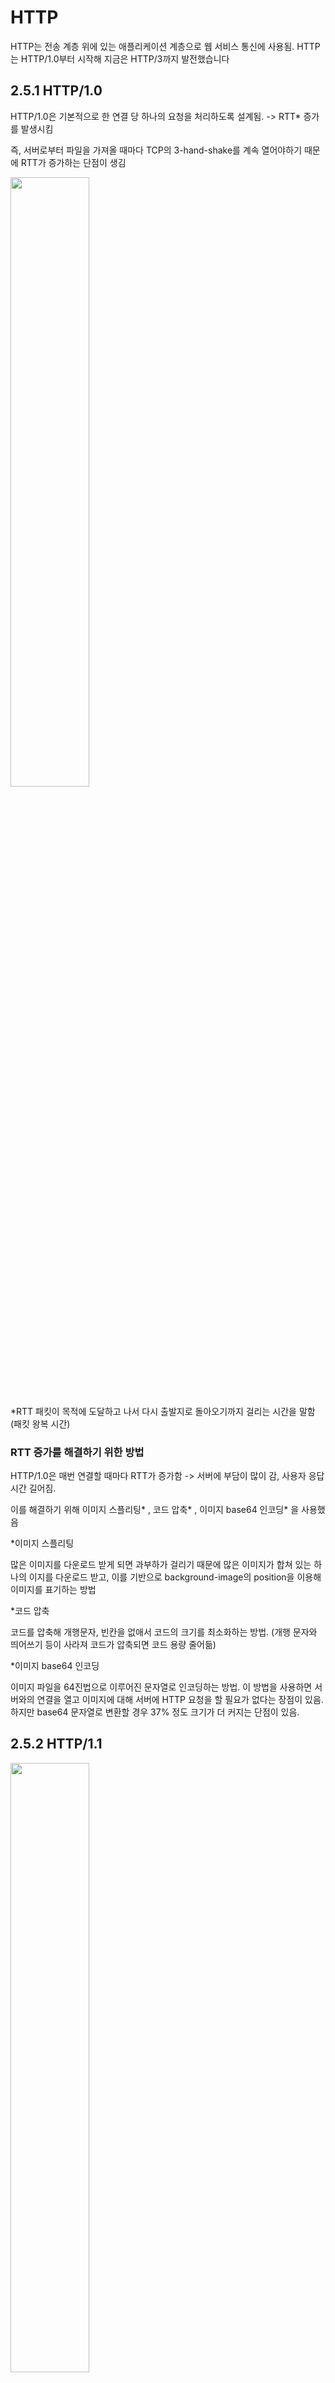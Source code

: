 # HTTP

HTTP는 전송 계층 위에 있는 애플리케이션 계층으로 웹 서비스 통신에 사용됨.
HTTP는 HTTP/1.0부터 시작해 지금은 HTTP/3까지 발전했습니다

## 2.5.1 HTTP/1.0

HTTP/1.0은 기본적으로 한 연결 당 하나의 요청을 처리하도록 설계됨. -> RTT\* 증가를 발생시킴

즉, 서버로부터 파일을 가져올 때마다 TCP의 3-hand-shake를 계속 열어야하기 때문에 RTT가 증가하는 단점이 생김

<img src="https://thebook.io/img/080326/114.jpg" width="50%" height="50%">

\*RTT
패킷이 목적에 도달하고 나서 다시 출발지로 돌아오기까지 걸리는 시간을 말함(패킷 왕복 시간)

### RTT 증가를 해결하기 위한 방법

HTTP/1.0은 매번 연결할 때마다 RTT가 증가함 -> 서버에 부담이 많이 감, 사용자 응답 시간 길어짐.

이를 해결하기 위해 이미지 스플리팅* , 코드 압축* , 이미지 base64 인코딩\* 을 사용했음

\*이미지 스플리팅

많은 이미지를 다운로드 받게 되면 과부하가 걸리기 때문에 많은 이미지가 합쳐 있는 하나의 이지를 다운로드 받고, 이를 기반으로 background-image의 position을 이용해 이미지를 표기하는 방법

\*코드 압축

코드를 압축해 개행문자, 빈칸을 없애서 코드의 크기를 최소화하는 방법.
(개행 문자와 띄어쓰기 등이 사라져 코드가 압축되면 코드 용량 줄어듦)

\*이미지 base64 인코딩

이미지 파일을 64진법으로 이루어진 문자열로 인코딩하는 방법.
이 방법을 사용하면 서버와의 연결을 열고 이미지에 대해 서버에 HTTP 요청을 할 필요가 없다는 장점이 있음. 하지만 base64 문자열로 변환할 경우 37% 정도 크기가 더 커지는 단점이 있음.

## 2.5.2 HTTP/1.1

<img src="https://user-images.githubusercontent.com/40616436/79342851-9d439600-7f68-11ea-9a1c-80782d6cbb6e.png" width="50%" height="50%">

HTTP/1.0에서 1.1로 발전함. 매번 TCP 연결을 하는 것이 아니라 한 번 TCP 초기화를 한 이후에 keep-alive라는 옵션으로 여러 개의 파일을 송수신할 수 있음
HTTP/1/0에서도 keep-alive가 있었지만 표준화가 되어있지 않았음. HTTP/1.1부터 표준화되어 기본 옵션으로 설정됨

TCP 3-way-handshake가 발생하면 그 다음부터 발생하지 않음. 하지만 문서 안에 포함된 다수의 리소스(이미지, 동영상, css, js 등)을 처리하려면 요청할 리소스 개수에 비례해서 대기 시간이 길어지는 단점이 있음

또한 HTTP/1.0 헤더에는 쿠키 등 많은 메타데이터가 들어 있고 압축이 되지 않아 무거웠음

### HOL Blocking(Head Of Line Blocking)

네트워크에서 같은 큐에 있는 패킷이 그 첫 번째 패킷에 의해 지연될 때 발생하는 성능 저하 현상을 말함.

예를 들면 이미지 파일, css 파일, js 파일을 순서대로 다운받을 때 이미지 파일이 느리게 받아지면 그 뒤에 받아올 파일들이 대기하게 되고 다운로드가 지연되는 상태가 됨

## 2.5.3 HTTP/2

HTTP/2는 SPDY 프로토콜에서 파생된 HTTP/1.x보다 지연 시간을 줄이고 응답 시간을 더 빠르게 할 수 있음.
멀티 플렉싱* , 헤더 압축* , 서버 푸시\* , 요청의 우선 순위 처리를 지원하는 프로토콜임

_멀티플렉싱
여러 개의 스트림_ 을 사용해 송수신한다는 뜻임.
이를 통해 패킷이 손실되어도 해당 스트림에만 영향을 미치고 나머지 스트림은 정상 동작할 수 있음

\*스트림
시간이 지남에 따라서 사용할 수 있게 되는 일련의 데이터 요소를 가리키는 데이터 흐름

<img src="https://velog.velcdn.com/images/rkdals3912/post/f3f03821-9f21-41ca-8602-b41cb59b027b/image.png" width="50%" height="50%">

애플리케이션에서 받아온 메시지를 독립된 프레임으로 조각내 서로 송수신한 이후 다시 조립해 데이터를 주고 받음

<img src="https://selectel.ru/blog/en/wp-content/uploads/sites/2/2017/04/PR-4164_eng.png" width="50%" height="50%">

위의 그림처럼 단일 연결을 사용해 병렬로 여러 요청을 받을 수 있고 응답을 줄 수 있음 -> HTTP/1.x에서 발생하는 HOL blocking을 해결할 수 있음

\*헤더 압축
기존 HTTP/1.x에는 헤더가 크다는 문제점이 있었음
HTTP/2에서는 헤더 압축을 사용해 이 문제를 해결함. (HPACK 압축 형식)

\*서버 푸시
HTTP/1.1에서는 클라이언트가 서버에 요청을 해야 파일을 다운로드 받을 수 있었다면 HTTP/2는 클라이언트 요청 없이 서버가 바로 리소스를 푸시할 수 있음

<img src="https://velog.velcdn.com/images/rkdals3912/post/e652144b-cad0-4134-8912-82e48910bdf8/image.svg" width="50%" height="50%">

html에는 css나 js 파일이 포함되어있는데 html을 읽으면서 그 안에 들어있던 css 파일을 서버에서 푸시하여 클라이언트한테 먼저 줌

## 2.5.4 HTTPS

HTTP/2는 HTTPS 위에서 동작함. HTTP는 애플리케이션 계층과 전송 계층 사이에 뢰 계층인 SSL/TSL 계층을 넣은 신뢰할 수 있는 HTTP 요청을 말함 -> **통신을 암호화**함

### SSL(secure socket layer)/TSL(transport layer security protocol)

SSL 1.0 -> SSL 2.0 -> SSL 3.0 -> TLS 1.0 -> TLS 1.3로 명칭이 SSL에서 TLS로 변경되었지만 보통 SSL/TLS로 흔히 부름.

아래의 설명은 TLS 1.3을 기반으로 정리할 예정임

SSL/TLS는 전송 계층에서 보안을 제공하는 프로토콜임. 클라이언트와 서버가 통신할 때 SSL/TLS를 통해 제 3자가 메시지를 도청하거나 변조하지 못하도록 함
즉, SSL/TLS를 통해 공격자가 서버인 척 하며 사용자 정보를 가로채는 네트워크 상의 인터셉터를 방지할 수 있음
SSL/TLS는 보안 세션* 을 기반으로 데이터를 암호화하며 보안 세션이 만들어질 때 인증 메커니즘* , 키 교환 암호화 알고리즘 , 해싱 알고리즘이 사용됨

\*보안세션
보안이 시작되고 끝나는 동안 유지되는 세션을 말함.
SSL/TLS는 핸드셰이크를 통해 보안 세션을 생성하고 이를 기반으로 상태정보 등을 공유함

\*인증 메커니즘
CA(certificate authorities)에서 발급한 인증서를 기반으로 이루어짐. CA에서 발급한 인증서는 안전한 연결을 시작하는 데 있어 필요한 공개키를 클라이언트에 제공하고, 사용자가 접속한 서버가 신뢰할 수 있는 서버인 것을 보장함.
인증서는 서비스 정보, 공개키, 지문, 디지털 서명 등으로 이루어짐.

CA는 아무나 할 수 있는 것이 아니고 신뢰성이 엄격하게 공인된 기업들만 참여할 수 있음
ex: Amazon, Comodo, GoDaddy, GlobalSign

자신의 서비스가 CA 인증서를 받으려면 자신의 사이트 정보와 공개키를 CA에 제출해야 함. 이후 CA는 공개키를 해시한 값인 지문을 사용하는 CA의 비밀 키 등을 기반으로 CA 인증서를 발급함

### SEO에도 도움되는 HTTPS

SEO는 검색엔진 최적화를 뜻하며 검색엔진에 웹 사이트를 검색했을 때 그 결과를 페이지 상담에 노출시켜 많은 사람들이 볼 수 있도록 최적화하는 방법을 말함.
이를 위한 방법으로 캐노니컬 설정* , 메타 설정* , 페이지 속도 개선* , 사이트맵 관리* 등이 있음

\*캐노니컬 설정

- 사이트 link에 캐노니컬 설정

```
<link rel="canonical" href="https://exaples.com">
```

\*메타설정
html 파일의 가장 윗 부분인 메타를 설정해야함

\*페이지 속도 개선
유저가 서비스에 접속하는데 오래 걸리면 사용하지 않을 것임. 그래서 사이트의 속도는 빨라야함.
google의 pageSpeedInsights 등의 서비스 리포팅 서비스를 활용해 관리해야함

\*사이트맵 관리
사이트맵 제너레이터나 직접 xml 코드를 만들어 구축해도 됨.

### HTTPS 구축 방법

1. 직접 CA에서 구매한 인증키를 기반으로 HTTPS 서비스 구축
2. 서버 앞단의 HTTPS를 제공하는 로드밸런서 두기
3. 서버 앞단에 HTTPS를 제공하는 CDN을 둬서 구축하기

## 2.5.5 HTTP/3

<img src="https://miro.medium.com/v2/resize:fit:2000/format:webp/1*uk5OZPL7gtUwqRLwaoGyFw.png" width="50%" height="50%">

TCP 위에서 돌아가는 HTTP/2와 달리 HTTP/3은 QUIC라는 계층 위에서 돌아가며, TCP가 아닌 UDP 기반으로 돌아감.

또한 HTTP/2의 장점인 멀티플렉싱을 가지고 있고 초기 연결 설정 시 지연 시간 감소라는 장점이 있음

### 초기 연결 설정 시 지연 시간 감소

QUIC는 TCP를 사용하지 않기 때문에 통신을 시작할 때 번거로운 3-way-handshake 과정을 거치지 않아도 됨

QUIC는 첫 연결 설정에 1-RTT만 소요됨. 클라이언트가 서버에 어떤 신호를 한 번 주고, 서버도 거기에 응답하기만 하면 바로 본 통신을 시작할 수 있음

참고로 QUIC는 순방향 오류 매커니즘(FEC)이 적용되어있음. 이는 전송한 패킷이 수신 측에서 에러를 검출하고 수정하는 방식이며 네트워크 환경에서도 낮은 패킷 손실률을 보임
